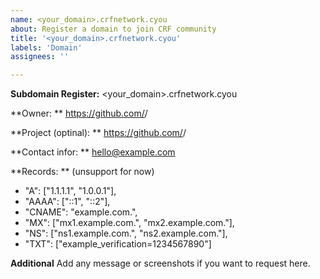 ```yaml
---
name: <your_domain>.crfnetwork.cyou
about: Register a domain to join CRF community
title: '<your_domain>.crfnetwork.cyou'
labels: 'Domain'
assignees: ''

---
```


**Subdomain Register:** <your_domain>.crfnetwork.cyou

**Owner: ** https://github.com/<username>/
  
**Project (optinal): ** https://github.com/<username>/<repo>

**Contact infor: ** hello@example.com

**Records: ** (unsupport for now)
+ "A": ["1.1.1.1", "1.0.0.1"],
+ "AAAA": ["::1", "::2"],
+ "CNAME": "example.com.",
+ "MX": ["mx1.example.com.", "mx2.example.com."],
+ "NS": ["ns1.example.com.", "ns2.example.com."],
+ "TXT": ["example_verification=1234567890"]

**Additional** Add any message or screenshots if you want to request here.
